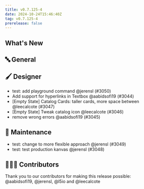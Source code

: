 ```yaml
---
title: v0.7.125-4
date: 2024-10-24T15:46:40Z
tag: v0.7.125-4
prerelease: false
---
```


## What's New
## 🔤 General
## 🖌️ Designer

- test: add playground command @jerensl (#3050)
- Add support for hyperlinks in Textbox  @aabidsofi19 (#3044)
- [Empty State] Catalog Cards: taller cards, more space between @leecalcote (#3047)
- [Empty State] Tweak catalog icon @leecalcote (#3046)
- remove wrong errors @aabidsofi19 (#3045)

## 🧰 Maintenance

- test: change to more flexible approach @jerensl (#3049)
- test: test production kanvas @jerensl (#3048)

## 👨🏽‍💻 Contributors

Thank you to our contributors for making this release possible:
@aabidsofi19, @jerensl, @l5io and @leecalcote
